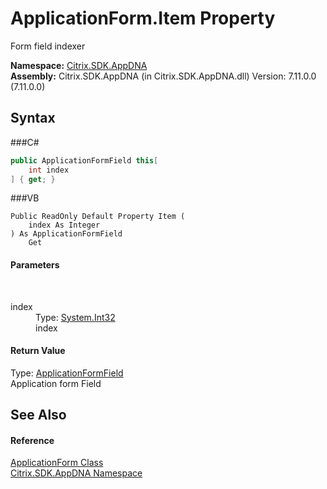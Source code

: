 # ApplicationForm.Item Property 
 

Form field indexer

**Namespace:**&nbsp;<a href="N_Citrix_SDK_AppDNA">Citrix.SDK.AppDNA</a><br />**Assembly:**&nbsp;Citrix.SDK.AppDNA (in Citrix.SDK.AppDNA.dll) Version: 7.11.0.0 (7.11.0.0)

## Syntax

###C#
```csharp
public ApplicationFormField this[
	int index
] { get; }
```

###VB
```vbnet
Public ReadOnly Default Property Item ( 
	index As Integer
) As ApplicationFormField
	Get
```


#### Parameters
&nbsp;<dl><dt>index</dt><dd>Type: <a href="http://msdn2.microsoft.com/en-us/library/td2s409d" target="_blank">System.Int32</a><br />index</dd></dl>

#### Return Value
Type: <a href="T_Citrix_SDK_AppDNA_ApplicationFormField">ApplicationFormField</a><br />Application form Field

## See Also


#### Reference
<a href="T_Citrix_SDK_AppDNA_ApplicationForm">ApplicationForm Class</a><br /><a href="N_Citrix_SDK_AppDNA">Citrix.SDK.AppDNA Namespace</a><br />
